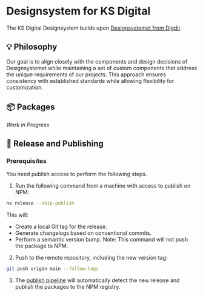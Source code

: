 # Designsystem for KS Digital

The KS Digital Designsystem builds upon [Designsystemet from Digdir](https://www.designsystemet.no/).

## 💡 Philosophy

Our goal is to align closely with the components and design decisions of Designsystemet while maintaining a set of custom components that address the unique requirements of our projects. This approach ensures consistency with established standards while allowing flexibility for customization.

## 📦 Packages

_Work in Progress_

## 🚀 Release and Publishing

### Prerequisites

You need publish access to perform the following steps.

1. Run the following command from a machine with access to publish on NPM:

```bash
nx release --skip-publish
```

This will:

- Create a local Git tag for the release.
- Generate changelogs based on conventional commits.
- Perform a semantic version bump. Note: This command will not push the package to NPM.

2. Push to the remote repository, including the new version tag:

```bash
git push origin main --follow-tags
```

3. The [publish pipeline](.github/workflows/publish.yml) will automatically detect the new release and publish the packages to the NPM registry.
